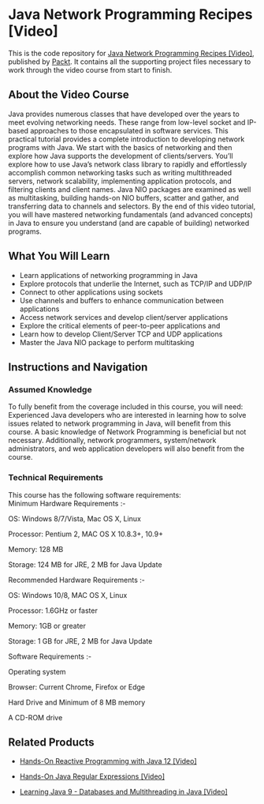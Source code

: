 # Java Network Programming Recipes [Video]
This is the code repository for [Java Network Programming Recipes [Video]](https://www.packtpub.com/networking-and-servers/java-network-programming-recipes-video?utm_source=github&utm_medium=repository&utm_campaign=9781788627795), published by [Packt](https://www.packtpub.com/?utm_source=github). It contains all the supporting project files necessary to work through the video course from start to finish.

## About the Video Course
Java provides numerous classes that have developed over the years to meet evolving networking needs. These range from low-level socket and IP-based approaches to those encapsulated in software services.
 This practical tutorial provides a complete introduction to developing network programs with Java. We start with the basics of networking and then explore how Java supports the development of clients/servers. You’ll explore how to use Java’s network class library to rapidly and effortlessly accomplish common networking tasks such as writing multithreaded servers, network scalability, implementing application protocols, and filtering clients and client names. Java NIO packages are examined as well as multitasking, building hands-on NIO buffers, scatter and gather, and transferring data to channels and selectors.
 By the end of this video tutorial, you will have mastered networking fundamentals (and advanced concepts) in Java to ensure you understand (and are capable of building) networked programs.

<H2>What You Will Learn</H2>
<DIV class=book-info-will-learn-text>
<UL>
<LI>Learn applications of networking programming in Java 
<LI>Explore protocols that underlie the Internet, such as TCP/IP and UDP/IP 
<LI>Connect to other applications using sockets 
<LI>Use channels and buffers to enhance communication between applications 
<LI>Access network services and develop client/server applications 
<LI>Explore the critical elements of peer-to-peer applications and&nbsp; 
<LI>Learn how to develop Client/Server TCP and UDP applications 
<LI>Master the Java NIO package to perform multitasking </LI></UL></DIV>

## Instructions and Navigation
### Assumed Knowledge
To fully benefit from the coverage included in this course, you will need:<br/>
Experienced Java developers who are interested in learning how to solve issues related to network programming in Java, will benefit from this course. A basic knowledge of Network Programming is beneficial but not necessary. Additionally, network programmers, system/network administrators, and web application developers will also benefit from the course. 
### Technical Requirements
This course has the following software requirements:<br/>
Minimum Hardware Requirements :-

OS: Windows 8/7/Vista, Mac OS X, Linux

Processor: Pentium 2, MAC OS X 10.8.3+, 10.9+

Memory: 128 MB

Storage: 124 MB for JRE, 2 MB for Java Update

Recommended Hardware Requirements :-

OS: Windows 10/8, MAC OS X, Linux

Processor: 1.6GHz or faster

Memory: 1GB or greater

Storage: 1 GB for JRE, 2 MB for Java Update

Software Requirements :-

Operating system

Browser: Current Chrome, Firefox or Edge

Hard Drive and Minimum of 8 MB memory

A CD-ROM drive

## Related Products
* [Hands-On Reactive Programming with Java 12 [Video]](https://www.packtpub.com/application-development/learning-java-9-databases-and-multithreading-java-video?utm_source=github&utm_medium=repository&utm_campaign=9781788620611)

* [Hands-On Java Regular Expressions [Video]](https://www.packtpub.com/application-development/learning-java-9-databases-and-multithreading-java-video?utm_source=github&utm_medium=repository&utm_campaign=9781788620611)

* [Learning Java 9 - Databases and Multithreading in Java [Video]](https://www.packtpub.com/application-development/learning-java-9-databases-and-multithreading-java-video?utm_source=github&utm_medium=repository&utm_campaign=9781788620611)

